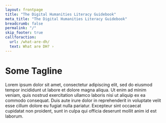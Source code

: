 ```yaml
---
layout: frontpage
title: "The Digital Humanities Literacy Guidebook"
meta_title: "The Digital Humanities Literacy Guidebook"
breadcrumb: false
permalink: "/"
skip_footer: true
callforaction:
  url: /what-are-dh/
  text: What are DH? ›
---
```

# Some Tagline
Lorem ipsum dolor sit amet, consectetur adipiscing elit, sed do eiusmod tempor incididunt ut labore et dolore magna aliqua. Ut enim ad minim veniam, quis nostrud exercitation ullamco laboris nisi ut aliquip ex ea commodo consequat. Duis aute irure dolor in reprehenderit in voluptate velit esse cillum dolore eu fugiat nulla pariatur. Excepteur sint occaecat cupidatat non proident, sunt in culpa qui officia deserunt mollit anim id est laborum.